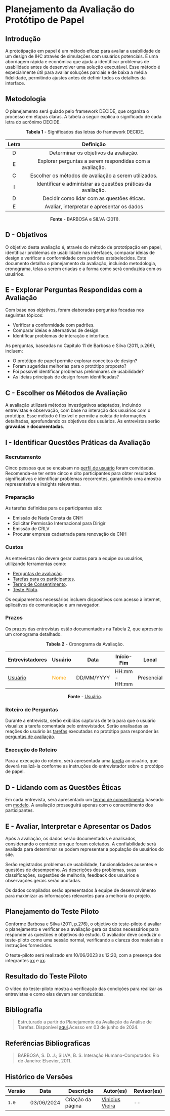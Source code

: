 # Planejamento da Avaliação do Protótipo de Papel

## Introdução

A prototipação em papel é um método eficaz para avaliar a usabilidade de um design de IHC através de simulações com usuários potenciais. É uma abordagem rápida e econômica que ajuda a identificar problemas de usabilidade antes de desenvolver uma solução executável. Esse método é especialmente útil para avaliar soluções parciais e de baixa a média fidelidade, permitindo ajustes antes de definir todos os detalhes da interface.

## Metodologia

O planejamento será guiado pelo framework DECIDE, que organiza o processo em etapas claras. A tabela a seguir explica o significado de cada letra do acrônimo DECIDE.

<center>

**Tabela 1** - Significados das letras do framework DECIDE.

| Letra |                          Definição                           |
| :---: | :----------------------------------------------------------: |
|   D   |            Determinar os objetivos da avaliação.             |
|   E   |   Explorar perguntas a serem respondidas com a avaliação.    |
|   C   |     Escolher os métodos de avaliação a serem utilizados.     |
|   I   | Identificar e administrar as questões práticas da avaliação. |
|   D   |          Decidir como lidar com as questões éticas.          |
|   E   |          Avaliar, interpretar e apresentar os dados          |

**Fonte** - BARBOSA e SILVA (2011).

</center>

## D - Objetivos

O objetivo desta avaliação é, através do método de prototipação em papel, identificar problemas de usabilidade nas interfaces, comparar ideias de design e verificar a conformidade com padrões estabelecidos. Este documento detalha o planejamento da avaliação, incluindo metodologia, cronograma, telas a serem criadas e a forma como será conduzida com os usuários.

## E - Explorar Perguntas Respondidas com a Avaliação

Com base nos objetivos, foram elaboradas perguntas focadas nos seguintes tópicos:

- Verificar a conformidade com padrões.
- Comparar ideias e alternativas de design.
- Identificar problemas de interação e interface.

As perguntas, baseadas no Capítulo 11 de Barbosa e Silva (2011, p.266), incluem:

- O protótipo de papel permite explorar conceitos de design?
- Foram sugeridas melhorias para o protótipo proposto?
- Foi possível identificar problemas preliminares de usabilidade?
- As ideias principais de design foram identificadas?

## C - Escolher os Métodos de Avaliação

A avaliação utilizará métodos investigativos adaptados, incluindo entrevistas e observação, com base na interação dos usuários com o protótipo. Esse método é flexível e permite a coleta de informações detalhadas, aprofundando os objetivos dos usuários. As entrevistas serão **gravadas** e **documentadas**.

## I - Identificar Questões Práticas da Avaliação

### Recrutamento

Cinco pessoas que se encaixam no [perfil de usuário](/analise-requisitos/usuario.md) foram convidadas. Recomenda-se ter entre cinco e oito participantes para obter resultados significativos e identificar problemas recorrentes, garantindo uma amostra representativa e insights relevantes.

### Preparação

As tarefas definidas para os participantes são:

* Emissão de Nada Consta da CNH
* Solicitar Permissão Internacional para Dirigir
* Emissão de CRLV
* Procurar empresa cadastrada para renovação de CNH

### Custos

As entrevistas não devem gerar custos para a equipe ou usuários, utilizando ferramentas como:

- [Perguntas de avaliação](#met1).
- [Tarefas para os participantes](#met2).
- [Termo de Consentimento](#met3).
- [Teste Piloto](#met4).

Os equipamentos necessários incluem dispositivos com acesso à internet, aplicativos de comunicação e um navegador.

### Prazos

Os prazos das entrevistas estão documentados na Tabela 2, que apresenta um cronograma detalhado.

<center>

**Tabela 2** - Cronograma da Avaliação.

| Entrevistadores                | Usuário                                     | Data       | Início-Fim    | Local      |
| ------------------------------ | ------------------------------------------- | ---------- | ------------- | ---------- |
| [Usuário](https://github.com/) | <span style = "color: orange"> Nome </span> | DD/MM/YYYY | HH:mm - HH:mm | Presencial |

**Fonte** - [Usuário](https://github.com/).

</center>

### Roteiro de Perguntas

Durante a entrevista, serão exibidas capturas de tela para que o usuário visualize a tarefa comentada pelo entrevistador. Serão analisadas as reações do usuário às [tarefas](#met2) executadas no protótipo para responder às [perguntas de avaliação](#met1).

### Execução do Roteiro

Para a execução do roteiro, será apresentada uma [tarefa](#met2) ao usuário, que deverá realizá-la conforme as instruções do entrevistador sobre o protótipo de papel.

## D - Lidando com as Questões Éticas

<a id="met3"></a>

Em cada entrevista, será apresentado um [termo de consentimento](https://interacao-humano-computador.github.io/2024.1-DETRANDF/analise-requisitos/aspectos-eticos/#termo-de-consentimento) baseado em [modelo](../../analise-requisitos/aspectos-eticos#termo-de-consentimento). A avaliação prosseguirá apenas com o consentimento dos participantes.

## E - Avaliar, Interpretar e Apresentar os Dados

Após a avaliação, os dados serão documentados e analisados, considerando o contexto em que foram coletados. A confiabilidade será avaliada para determinar se podem representar a população de usuários do site.

Serão registrados problemas de usabilidade, funcionalidades ausentes e questões de desempenho. As descrições dos problemas, suas classificações, sugestões de melhoria, feedback dos usuários e observações gerais serão anotadas.

Os dados compilados serão apresentados à equipe de desenvolvimento para maximizar as informações relevantes para a melhoria do projeto.

## Planejamento do Teste Piloto

Conforme Barbosa e Silva (2011, p.276), o objetivo do teste-piloto é avaliar o planejamento e verificar se a avaliação gera os dados necessários para responder às questões e objetivos do estudo. O avaliador deve conduzir o teste-piloto como uma sessão normal, verificando a clareza dos materiais e instruções fornecidos.

O teste-piloto será realizado em 10/06/2023 às 12:20, com a presença dos integrantes [xx](https://github.com/xx) e [xx](https://github.com/xx).

## Resultado do Teste Piloto

O vídeo do teste-piloto mostra a verificação das condições para realizar as entrevistas e como elas devem ser conduzidas.

<!-- 
<p style="text-align: center"><a href="https://www.youtube.com/embed/s-kX0kSuv5Q" target="blanket">Clique aqui</a></p>


<p style="text-align: center"><iframe width="560" height="315" src="https://www.youtube.com/embed/s-kX0kSuv5Q" title="YouTube video player" frameborder="0" allow="accelerometer; autoplay; clipboard-write; encrypted-media; gyroscope; picture-in-picture; web-share" allowfullscreen></iframe></p>

<font size="3"><p style="text-align: center">Fonte: [Douglas Alves](https://github.com/dougAlvs) e [Rafael Ferreira](https://github.com/RafaelCLG0).</p></font> -->

## Bibliografia

> Estruturado a partir do Planejamento da Avaliação da Análise de Tarefas. Disponível [aqui](https://interacao-humano-computador.github.io/2024.1-DETRANDF/design-avaliacao-desenvolvimento/nivel-1/analise-de-tarefas-dad/planejamento-avaliacao-at/).Acesso em 03 de junho de 2024.

## Referências Bibliograficas

> BARBOSA, S. D. J.; SILVA, B. S. Interação Humano-Computador. Rio de Janeiro: Elsevier, 2011.

## Histórico de Versões

| Versão | Data       | Descrição         | Autor(es)                                              | Revisor(es) |
| ------ | ---------- | ----------------- | ------------------------------------------------------ | ----------- |
| `1.0`  | 03/06/2024 | Criação da página | [Vinicius Vieira](https://github.com/viniciusvieira00) | --          |